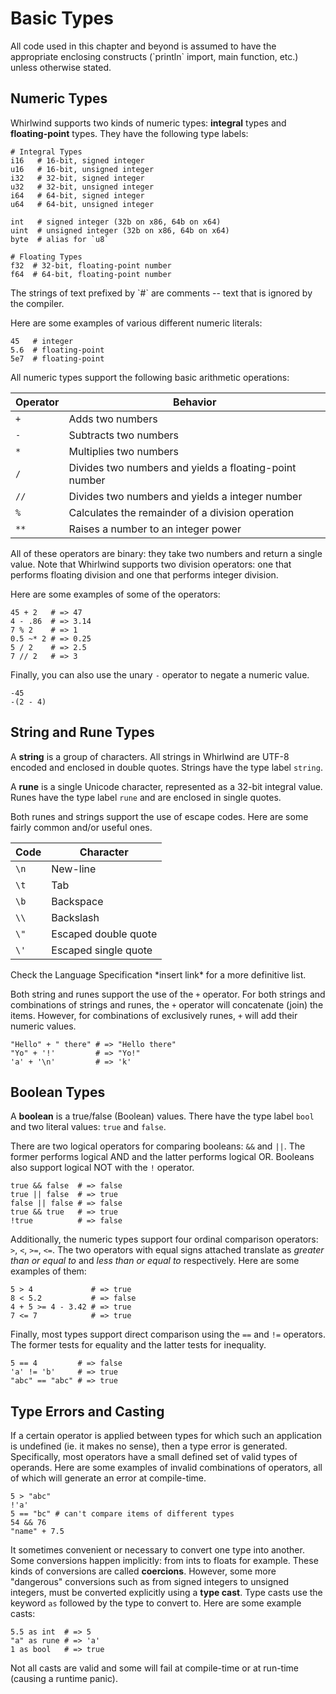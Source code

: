 # Basic Types

<div class="info">All code used in this chapter and beyond
is assumed to have the appropriate enclosing constructs (`println`
import, main function, etc.) unless otherwise stated.</div>

## Numeric Types

Whirlwind supports two kinds of numeric types: **integral** types and
**floating-point** types.  They have the following type labels:

    # Integral Types
    i16   # 16-bit, signed integer
    u16   # 16-bit, unsigned integer
    i32   # 32-bit, signed integer
    u32   # 32-bit, unsigned integer
    i64   # 64-bit, signed integer
    u64   # 64-bit, unsigned integer

    int   # signed integer (32b on x86, 64b on x64)
    uint  # unsigned integer (32b on x86, 64b on x64)
    byte  # alias for `u8`

    # Floating Types
    f32  # 32-bit, floating-point number
    f64  # 64-bit, floating-point number

<div class="info">The strings of text prefixed by `#`
are comments -- text that is ignored by the compiler.</div>

Here are some examples of various different numeric literals:

    45   # integer
    5.6  # floating-point
    5e7  # floating-point

All numeric types support the following basic arithmetic operations:

| Operator | Behavior |
| -------- | -------- |
| `+` | Adds two numbers |
| `-` | Subtracts two numbers |
| `*` | Multiplies two numbers |
| `/` | Divides two numbers and yields a floating-point number |
| `//` | Divides two numbers and yields a integer number |
| `%` | Calculates the remainder of a division operation |
| `**` | Raises a number to an integer power |

All of these operators are binary: they take two numbers and return a single
value.  Note that Whirlwind supports two division operators: one that performs
floating division and one that performs integer division.

Here are some examples of some of the operators:

    45 + 2   # => 47
    4 - .86  # => 3.14
    7 % 2    # => 1
    0.5 ~* 2 # => 0.25
    5 / 2    # => 2.5
    7 // 2   # => 3

Finally, you can also use the unary `-` operator to negate a numeric value.

    -45 
    -(2 - 4)

## String and Rune Types

A **string** is a group of characters.  All strings in Whirlwind are UTF-8
encoded and enclosed in double quotes.  Strings have the type label `string`.  

A **rune** is a single Unicode character, represented as a 32-bit integral
value. Runes have the type label `rune` and are enclosed in single quotes.  

Both runes and strings support the use of escape codes.  Here are some fairly
common and/or useful ones.

| Code | Character |
| ---- | --------- |
| `\n` | New-line |
| `\t` | Tab |
| `\b` | Backspace |
| `\\` | Backslash |
| `\"` | Escaped double quote |
| `\'` | Escaped single quote |

<div class="info">Check the Language Specification *insert link* for a
more definitive list.</div>

Both string and runes support the use of the `+` operator.  For both strings and
combinations of strings and runes, the `+` operator will concatenate (join) the
items.  However, for combinations of exclusively runes, `+` will add their
numeric values.

    "Hello" + " there" # => "Hello there"
    "Yo" + '!'         # => "Yo!"
    'a' + '\n'         # => 'k'

## Boolean Types

A **boolean** is a true/false (Boolean) values.  There have the type label
`bool` and two literal values: `true` and `false`.  

There are two logical operators for comparing booleans: `&&` and `||`.  The
former performs logical AND and the latter performs logical OR.  Booleans also
support logical NOT with the `!` operator.

    true && false  # => false
    true || false  # => true
    false || false # => false
    true && true   # => true
    !true          # => false

Additionally, the numeric types support four ordinal comparison operators: `>`,
`<`, `>=`, `<=`.  The two operators with equal signs attached translate as
*greater than or equal to* and *less than or equal to* respectively.  Here are
some examples of them:

    5 > 4             # => true
    8 < 5.2           # => false
    4 + 5 >= 4 - 3.42 # => true
    7 <= 7            # => true

Finally, most types support direct comparison using the `==` and `!=` operators.
The former tests for equality and the latter tests for inequality.

    5 == 4         # => false
    'a' != 'b'     # => true
    "abc" == "abc" # => true

## Type Errors and Casting

If a certain operator is applied between types for which such an application is
undefined (ie. it makes no sense), then a type error is generated.
Specifically, most operators have a small defined set of valid types of
operands.  Here are some examples of invalid combinations of operators, all of
which will generate an error at compile-time.

    5 > "abc" 
    !'a'
    5 == "bc" # can't compare items of different types
    54 && 76
    "name" + 7.5

It sometimes convenient or necessary to convert one type into another.  Some
conversions happen implicitly: from ints to floats for example.  These kinds of
conversions are called **coercions**.  However, some more "dangerous"
conversions such as from signed integers to unsigned integers, must be converted
explicitly using a **type cast**.  Type casts use the keyword `as` followed by
the type to convert to.  Here are some example casts:

    5.5 as int  # => 5
    "a" as rune # => 'a'
    1 as bool   # => true

Not all casts are valid and some will fail at compile-time or at run-time
(causing a runtime panic).  


